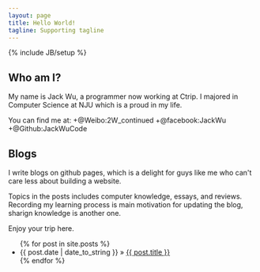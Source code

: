 ```yaml
---
layout: page
title: Hello World!
tagline: Supporting tagline
---
```

{% include JB/setup %}

## Who am I?

My name is Jack Wu, a programmer now working at Ctrip.
I majored in Computer Science at NJU which is a proud in my life.

You can find me at:
    +@Weibo:2W_continued
    +@facebook:JackWu
    +@Github:JackWuCode
    
## Blogs

I write blogs on github pages, which is a delight for guys like me who can't care less about building a website.

Topics in the posts includes computer knowledge, essays, and reviews. Recording my learning process is main  motivation for updating the blog, sharign knowledge is another one.

Enjoy your trip here.

<ul class="posts">
  {% for post in site.posts %}
    <li><span>{{ post.date | date_to_string }}</span> &raquo; <a href="{{ BASE_PATH }}{{ post.url }}">{{ post.title }}</a></li>
  {% endfor %}
</ul>
